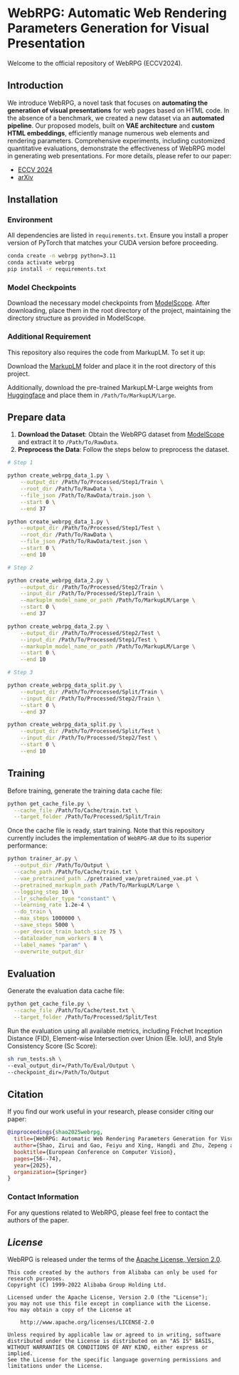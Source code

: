 # WebRPG: Automatic Web Rendering Parameters Generation for Visual Presentation

Welcome to the official repository of WebRPG (ECCV2024).

## Introduction
We introduce WebRPG, a novel task that focuses on **automating the generation of visual presentations** for web pages based on HTML code. In the absence of a benchmark, we created a new dataset via an **automated pipeline**. Our proposed models, built on **VAE architecture** and **custom HTML embeddings**, efficiently manage numerous web elements and rendering parameters. Comprehensive experiments, including customized quantitative evaluations, demonstrate the effectiveness of WebRPG model in generating web presentations. For more details, please refer to our paper:

- [ECCV 2024](https://link.springer.com/chapter/10.1007/978-3-031-73242-3_4)
- [arXiv](https://arxiv.org/pdf/2407.15502)


## Installation

### Environment

All dependencies are listed in `requirements.txt`. Ensure you install a proper version of PyTorch that matches your CUDA version before proceeding.

```bash
conda create -n webrpg python=3.11
conda activate webrpg
pip install -r requirements.txt
```

### Model Checkpoints

Download the necessary model checkpoints from [ModelScope](https://modelscope.cn/models/iic/WebRPG). After downloading, place them in the root directory of the project, maintaining the directory structure as provided in ModelScope.

### Additional Requirement

This repository also requires the code from MarkupLM. To set it up:

Download the [MarkupLM](https://github.com/microsoft/unilm/tree/master/markuplm/markuplmft/models/markuplm) folder and place it in the root directory of this project.

Additionally, download the pre-trained MarkupLM-Large weights from [Huggingface](https://huggingface.co/microsoft/markuplm-large) and place them in `/Path/To/MarkupLM/Large`.

## Prepare data

1. **Download the Dataset**: Obtain the WebRPG dataset from [ModelScope](https://modelscope.cn/datasets/iic/WebRPG_Dataset) and extract it to `/Path/To/RawData`.
2. **Preprocess the Data**: Follow the steps below to preprocess the dataset.

```bash
# Step 1

python create_webrpg_data_1.py \
    --output_dir /Path/To/Processed/Step1/Train \
    --root_dir /Path/To/RawData \
    --file_json /Path/To/RawData/train.json \
    --start 0 \
    --end 37

python create_webrpg_data_1.py \
    --output_dir /Path/To/Processed/Step1/Test \
    --root_dir /Path/To/RawData \
    --file_json /Path/To/RawData/test.json \
    --start 0 \
    --end 10

# Step 2

python create_webrpg_data_2.py \
    --output_dir /Path/To/Processed/Step2/Train \
    --input_dir /Path/To/Processed/Step1/Train \
    --markuplm_model_name_or_path /Path/To/MarkupLM/Large \
    --start 0 \
    --end 37

python create_webrpg_data_2.py \
    --output_dir /Path/To/Processed/Step2/Test \
    --input_dir /Path/To/Processed/Step1/Test \
    --markuplm_model_name_or_path /Path/To/MarkupLM/Large \
    --start 0 \
    --end 10

# Step 3

python create_webrpg_data_split.py \
    --output_dir /Path/To/Processed/Split/Train \
    --input_dir /Path/To/Processed/Step2/Train \
    --start 0 \
    --end 37

python create_webrpg_data_split.py \
    --output_dir /Path/To/Processed/Split/Test \
    --input_dir /Path/To/Processed/Step2/Test \
    --start 0 \
    --end 10
```


## Training

Before training, generate the training data cache file:

```bash
python get_cache_file.py \
  --cache_file /Path/To/Cache/train.txt \
  --target_folder /Path/To/Processed/Split/Train
```

Once the cache file is ready, start training. Note that this repository currently includes the implementation of `WebRPG-AR` due to its superior performance:

```bash
python trainer_ar.py \
  --output_dir /Path/To/Output \
  --cache_path /Path/To/Cache/train.txt \
  --vae_pretrained_path ./pretrained_vae/pretrained_vae.pt \
  --pretrained_markuplm_path /Path/To/MarkupLM/Large \
  --logging_step 10 \
  --lr_scheduler_type "constant" \
  --learning_rate 1.2e-4 \
  --do_train \
  --max_steps 1000000 \
  --save_steps 5000 \
  --per_device_train_batch_size 75 \
  --dataloader_num_workers 8 \
  --label_names "param" \
  --overwrite_output_dir
```

## Evaluation

Generate the evaluation data cache file:

```bash
python get_cache_file.py \
  --cache_file /Path/To/Cache/test.txt \
  --target_folder /Path/To/Processed/Split/Test
```

Run the evaluation using all available metrics, including Fréchet Inception Distance (FID), Element-wise Intersection over Union (Ele. IoU), and Style Consistency Score (Sc Score):

```bash
sh run_tests.sh \
--eval_output_dir=/Path/To/Eval/Output \
--checkpoint_dir=/Path/To/Output
```


## Citation

If you find our work useful in your research, please consider citing our paper:

```bibtex
@inproceedings{shao2025webrpg,
  title={WebRPG: Automatic Web Rendering Parameters Generation for Visual Presentation},
  author={Shao, Zirui and Gao, Feiyu and Xing, Hangdi and Zhu, Zepeng and Yu, Zhi and Bu, Jiajun and Zheng, Qi and Yao, Cong},
  booktitle={European Conference on Computer Vision},
  pages={56--74},
  year={2025},
  organization={Springer}
}
```

### Contact Information

For any questions related to WebRPG, please feel free to contact the authors of the paper.

## *License*

WebRPG is released under the terms of the [Apache License, Version 2.0](LICENSE).

```
This code created by the authors from Alibaba can only be used for research purposes.
Copyright (C) 1999-2022 Alibaba Group Holding Ltd. 

Licensed under the Apache License, Version 2.0 (the "License");
you may not use this file except in compliance with the License.
You may obtain a copy of the License at

    http://www.apache.org/licenses/LICENSE-2.0

Unless required by applicable law or agreed to in writing, software
distributed under the License is distributed on an "AS IS" BASIS,
WITHOUT WARRANTIES OR CONDITIONS OF ANY KIND, either express or implied.
See the License for the specific language governing permissions and
limitations under the License.
```
